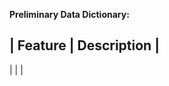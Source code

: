 <b> Preliminary Data Dictionary: </b>

| Feature | Description | 
-------------------------
|         |             |

